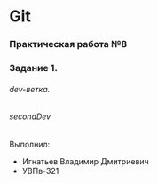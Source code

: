 # Git
### Практическая работа №8
### Задание 1.
###### dev-ветка.
###### secondDev
Выполнил:
* Игнатьев Владимир Дмитриевич
* УВПв-321
